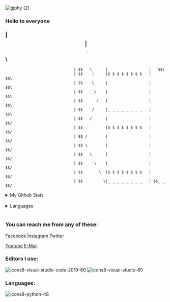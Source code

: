 ![giphy (2)](https://user-images.githubusercontent.com/121448902/210799922-fa0568be-788b-4abb-a648-7da4436a12b8.gif)

### Hello to everyone


###                               | $$ \        |_ _ _ _ _ _ _ _   | $$\
                                  | $$   \      |                  |   $$\
                                  | $$    |     |$ $ $ $ $ $ $ $   |     $$\
                                  | $$    \     |                  |       $$\
                                  | $$     \    |                  |         $$\
                                  | $$      /   |                  |           $$\   
                                  | $$    /     |_ _ _ _ _ _ _ _   |             $$\
                                  | $$   /      |                  |              $$/
                                  | $$          |$ $ $ $ $ $ $ $   |             $$/
                                  | $$ /        |                  |            $$/
                                  | $$ \        |                  |           $$/
                                  | $$   \      |                  |          $$/
                                  | $$     \    |                  |         $$/
                                  | $$       \  |$ $ $ $ $ $ $ $   |        $$/
                                  | $$         \|_ _ _ _ _ _ _ _   | $$_ _ $$/
    





 <details>
<summary> My Github Stats</summary> 
 <img src="https://github-readme-stats.vercel.app/api?username=MuratPembegul&theme=radical">
</details><br>

 <details>
<summary> Languages </summary>
 <img src="https://github-readme-stats.vercel.app/api/top-langs/?username=MuratPembegul&theme=radical">
</details><br>
 
### You can reach me from any of these: <br>
[Facebook](https://www.facebook.com/murat.pembegul.14) [İnstagram](https://www.instagram.com/m_42pembegul) [Twitter](https://twitter.com/murat_pembegul) 

[Youtube](https://www.youtube.com/channel/UCThQmrdmK2Ad6euvBN1Yh7Q) [E-Mail](https://mpembegul15@gmail.com)
 


 
### Editors I use:
 ![icons8-visual-studio-code-2019-60](https://user-images.githubusercontent.com/121448902/211033361-2da93c6f-b9a1-4401-ba31-12f99082a2f0.png)
![icons8-visual-studio-60](https://user-images.githubusercontent.com/121448902/211034608-7c8574a5-084f-430c-b0a1-598b6bdcf945.png)

  ### Languages: 

![icons8-python-48](https://user-images.githubusercontent.com/121448902/210796568-f035cee5-dc1e-4655-b12c-790bcdd05565.png)






